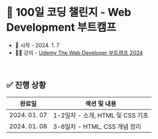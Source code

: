 # 💯 100일 코딩 챌린지 - Web Development 부트캠프
- 📅 시작 - 2024. 1. 7
- 🧑‍🏫 강의 - [Udemy The Web Developer 부트캠프 2024](https://www.udemy.com/course/the-web-developer-bootcamp-2021-korea/)

<br />

## ✅ 진행 상황
|완료일|섹션 및 내용|
|:----:|-----------|
|2024. 01. 07|1-2일차 - 소개, HTML 및 CSS 기초|
|2024. 01. 08|3-6일차 - HTML, CSS 개념 정리|
